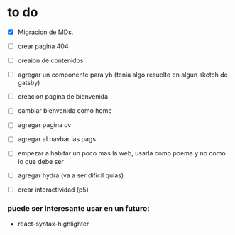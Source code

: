 

# to do

- [x]  Migracion de MDs.
- [ ] crear pagina 404 
- [ ] creaion de contenidos
- [ ] agregar un componente para yb (tenia algo resuelto en algun sketch de gatsby)
- [ ] creacion pagina de bienvenida 
- [ ] cambiar bienvenida como home
- [ ] agregar pagina cv
- [ ] agregar al navbar las pags
- [ ] empezar a habitar un poco mas la web, usarla como poema y no como lo que debe ser 
- [ ] agregar hydra (va a ser dificil quias)
- [ ] crear interactividad (p5)


### puede ser interesante usar en un futuro: 
* react-syntax-highlighter